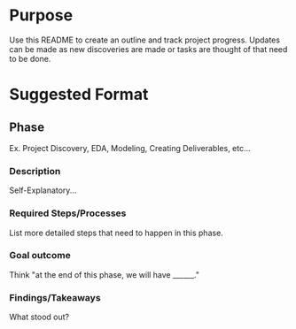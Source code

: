 # Purpose
Use this README to create an outline and track project progress. Updates can be made as new discoveries are made or tasks are thought of that need to be done. 

# Suggested Format
## Phase
Ex. Project Discovery, EDA, Modeling, Creating Deliverables, etc...
### Description
Self-Explanatory...
### Required Steps/Processes
List more detailed steps that need to happen in this phase.
### Goal outcome
Think "at the end of this phase, we will have ______."
### Findings/Takeaways
What stood out?
